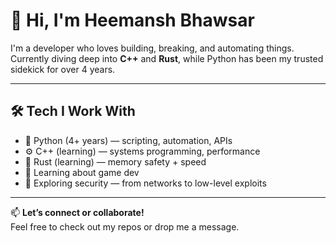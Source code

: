 # 👋 Hi, I'm Heemansh Bhawsar

I'm a developer who loves building, breaking, and automating things.  
Currently diving deep into **C++** and **Rust**, while Python has been my trusted sidekick for over 4 years.

---

## 🛠️ Tech I Work With
- 🐍 Python (4+ years) — scripting, automation, APIs
- ⚙️ C++ (learning) — systems programming, performance
- 🦀 Rust (learning) — memory safety + speed
- 📡 Learning about game dev
- 🔐 Exploring security — from networks to low-level exploits

---

📫 **Let’s connect or collaborate!**  
Feel free to check out my repos or drop me a message.
